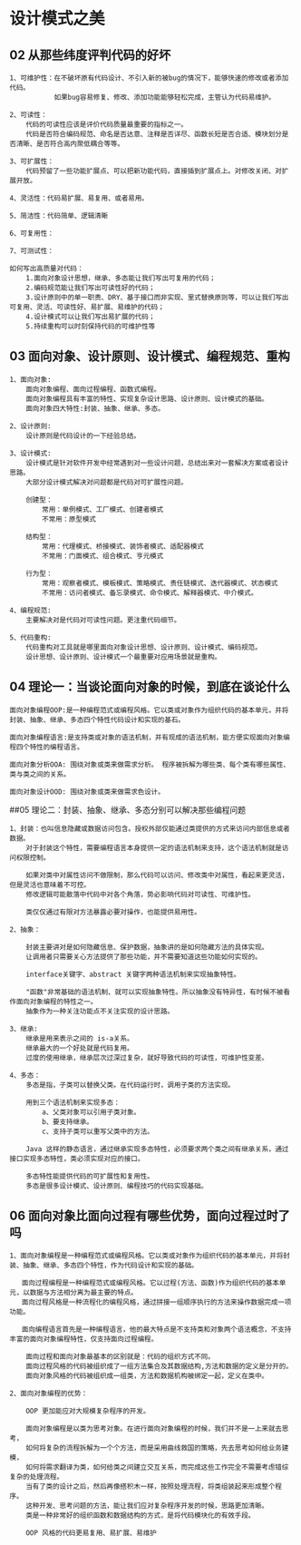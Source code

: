 # 设计模式之美

## 02 从那些纬度评判代码的好坏
    
    1、可维护性：在不破坏原有代码设计、不引入新的被bug的情况下，能够快速的修改或者添加代码。  
               如果bug容易修复、修改、添加功能能够轻松完成，主管认为代码易维护。

    2、可读性：
        代码的可读性应该是评价代码质量最重要的指标之一。
        代码是否符合编码规范、命名是否达意、注释是否详尽、函数长短是否合适、模块划分是否清晰、是否符合高内聚低耦合等等。

    3、可扩展性：
        代码预留了一些功能扩展点、可以把新功能代码，直接插到扩展点上。对修改关闭、对扩展开放。

    4、灵活性：代码易扩展、易复用、或者易用。

    5、简洁性：代码简单、逻辑清晰
    
    6、可复用性：
    
    7、可测试性：

    如何写出高质量对代码：
        1.面向对象设计思想，继承、多态能让我们写出可复用的代码； 
        2.编码规范能让我们写出可读性好的代码； 
        3.设计原则中的单一职责、DRY、基于接口而非实现、里式替换原则等，可以让我们写出可复用、灵活、可读性好、易扩展、易维护的代码； 
        4.设计模式可以让我们写出易扩展的代码； 
        5.持续重构可以时刻保持代码的可维护性等
        
## 03 面向对象、设计原则、设计模式、编程规范、重构

    1、面向对象:
        面向对象编程、面向过程编程、函数式编程。
        面向对象编程具有丰富的特性、实现复杂设计思路、设计原则、设计模式的基础。 
        面向对象四大特性:封装、抽象、继承、多态。
       
    2、设计原则:
        设计原则是代码设计的一下经验总结。

    3、设计模式:
        设计模式是针对软件开发中经常遇到对一些设计问题，总结出来对一套解决方案或者设计思路。
        大部分设计模式解决对问题都是代码对可扩展性问题。
                
        创建型：
            常用：单例模式、工厂模式、创建者模式
            不常用：原型模式
        
        结构型：
            常用：代理模式、桥接模式、装饰者模式、适配器模式
            不常用：门面模式、组合模式、亨元模式
        
        行为型：
            常用：观察者模式、模板模式、策略模式、责任链模式、迭代器模式、状态模式
            不常用：访问者模式、备忘录模式、命令模式、解释器模式、中介模式。

    4、编程规范:
        主要解决对是代码对可读性问题。更注重代码细节。
    
    5、代码重构:
        代码重构对工具就是哪里面向对象设计思想、设计原则、设计模式、编码规范。
        设计思想、设计原则、设计模式一个最重要对应用场景就是重构。
        
## 04 理论一：当谈论面向对象的时候，到底在谈论什么
    
    面向对象编程OOP:是一种编程范式或编程风格。它以类或对象作为组织代码的基本单元，并将封装、抽象、继承、多态四个特性代码设计和实现的基石。
    
    面向对象编程语言:是支持类或对象的语法机制，并有现成的语法机制，能方便实现面向对象编程四个特性的编程语言。
    
    面向对象分析OOA: 围绕对象或类来做需求分析。 程序被拆解为哪些类、每个类有哪些属性、类与类之间的关系。
    
    面向对象设计OOD: 围绕对象或类来做需求色设计。
    
##05 理论二：封装、抽象、继承、多态分别可以解决那些编程问题

    1、封装：也叫信息隐藏或数据访问包含。授权外部仅能通过类提供的方式来访问内部信息或者数据。
        对于封装这个特性，需要编程语言本身提供一定的语法机制来支持，这个语法机制就是访问权限控制。

        如果对类中对属性访问不做限制，那么代码可以访问、修改类中对属性，看起来更灵活，但是灵活也意味着不可控。
        修改逻辑可能散落中代码中对各个角落，势必影响代码对可读性、可维护性。

        类仅仅通过有限对方法暴露必要对操作，也能提供易用性。

    2、抽象：

        封装主要讲对是如何隐藏信息、保护数据，抽象讲的是如何隐藏方法的具体实现。
        让调用者只需要关心方法提供了那些功能，并不需要知道这些功能如何实现的。

        interface关键字、abstract 关键字两种语法机制来实现抽象特性。

        "函数"非常基础的语法机制、就可以实现抽象特性。所以抽象没有特异性，有时候不被看作面向对象编程的特性之一。
        抽象作为一种关注功能点不关注实现的设计思路。

    3、继承:
        继承是用来表示之间的 is-a关系。
        继承最大的一个好处就是代码复用。
        过度的使用继承，继承层次过深过复杂，就好导致代码的可读性，可维护性变差。
        
    4、多态：
        多态是指，子类可以替换父类。在代码运行时，调用子类的方法实现。
        
        用到三个语法机制来实现多态：
            a、父类对象可以引用子类对象。
            b、要支持继承。
            c、支持子类可以重写父类中的方法。  
            
        Java 这样的静态语言，通过继承实现多态特性，必须要求两个类之间有继承关系，通过接口实现多态特性，类必须实现对应的接口。
        
        多态特性能提供代码的可扩展性和复用性。
        多态是很多设计模式、设计原则、编程技巧的代码实现基础。
        
        
## 06 面向对象比面向过程有哪些优势，面向过程过时了吗       

    1、面向对象编程是一种编程范式或编程风格。它以类或对象作为组织代码的基本单元，并将封装、抽象、继承、多态四个特性，作为代码设计和实现的基础。
       
       面向过程编程是一种编程范式或编程风格。它以过程(方法、函数)作为组织代码的基本单元，以数据与方法相分离为最主要的特点。
       面向过程风格是一种流程化的编程风格，通过拼接一组顺序执行的方法来操作数据完成一项功能。
       
       面向编程语言首先是一种编程语言，他的最大特点是不支持类和对象两个语法概念，不支持丰富的面向对象编程特性，仅支持面向过程编程。
       
        面向过程和面向对象最基本的区别就是：代码的组织方式不同。
        面向过程风格的代码被组织成了一组方法集合及其数据结构,方法和数据的定义是分开的。
        面向对象风格的代码被组织成一组类，方法和数据机构被绑定一起，定义在类中。

    2、面向对象编程的优势：

        OOP 更加能应对大规模复杂程序的开发。

        面向对象编程是以类为思考对象。在进行面向对象编程的时候，我们并不是一上来就去思考，
        如何将复杂的流程拆解为一个个方法，而是采用曲线救国的策略，先去思考如何给业务建模，
        如何将需求翻译为类，如何给类之间建立交互关系，而完成这些工作完全不需要考虑错综复杂的处理流程。
        当有了类的设计之后，然后再像搭积木一样，按照处理流程，将类组装起来形成整个程序。
        这种开发、思考问题的方法，能让我们应对复杂程序开发的时候，思路更加清晰。
        类是一种非常好的组织函数和数据结构的方式，是将代码模块化的有效手段。

        OOP 风格的代码更易复用、易扩展、易维护

        

        

        

























                
    
    